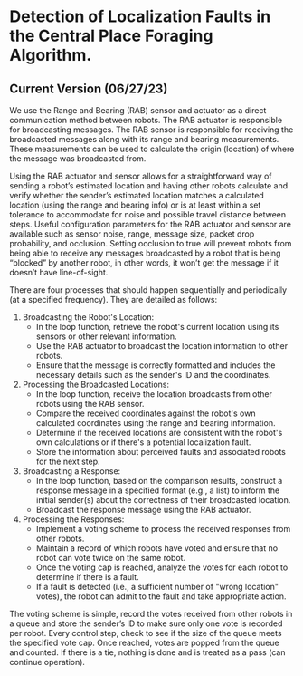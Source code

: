 # Detection of Localization Faults in the Central Place Foraging Algorithm.

## Current Version (06/27/23)

We use the Range and Bearing (RAB) sensor and actuator as a direct communication method between robots. The RAB actuator is responsible for broadcasting messages. The RAB sensor is responsible for receiving the broadcasted messages along with its range and bearing measurements. These measurements can be used to calculate the origin (location) of where the message was broadcasted from. 

Using the RAB actuator and sensor allows for a straightforward way of sending a robot’s estimated location and having other robots calculate and verify whether the sender’s estimated location matches a calculated location (using the range and bearing info) or is at least within a set tolerance to accommodate for noise and possible travel distance between steps. Useful configuration parameters for the RAB actuator and sensor are available such as sensor noise, range, message size, packet drop probability, and occlusion. Setting occlusion to true will prevent robots from being able to receive any messages broadcasted by a robot that is being “blocked” by another robot, in other words, it won’t get the message if it doesn’t have line-of-sight.

There are four processes that should happen sequentially and periodically (at a specified frequency). They are detailed as follows:

1.	Broadcasting the Robot's Location:
    -   In the loop function, retrieve the robot's current location using its sensors or other relevant information.
    -   Use the RAB actuator to broadcast the location information to other robots.
    -   Ensure that the message is correctly formatted and includes the necessary details such as the sender's ID and the coordinates.
2.	Processing the Broadcasted Locations:
    -   In the loop function, receive the location broadcasts from other robots using the RAB sensor.
    -   Compare the received coordinates against the robot's own calculated coordinates using the range and bearing information.
    -   Determine if the received locations are consistent with the robot's own calculations or if there's a potential localization fault.
    -   Store the information about perceived faults and associated robots for the next step.
3.	Broadcasting a Response:
    -   In the loop function, based on the comparison results, construct a response message in a specified format (e.g., a list) to inform the initial sender(s) about the correctness of their broadcasted location.
    -   Broadcast the response message using the RAB actuator.
4.	Processing the Responses:
    -   Implement a voting scheme to process the received responses from other robots.
    -   Maintain a record of which robots have voted and ensure that no robot can vote twice on the same robot.
    -   Once the voting cap is reached, analyze the votes for each robot to determine if there is a fault.
    -   If a fault is detected (i.e., a sufficient number of "wrong location" votes), the robot can admit to the fault and take appropriate action.
 
The voting scheme is simple, record the votes received from other robots in a queue and store the sender’s ID to make sure only one vote is recorded per robot. Every control step, check to see if the size of the queue meets the specified vote cap. Once reached, votes are popped from the queue and counted. If there is a tie, nothing is done and is treated as a pass (can continue operation). 


